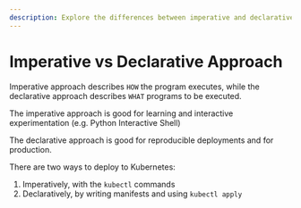```yaml
---
description: Explore the differences between imperative and declarative approaches with our comprehensive guide.
---
```


# Imperative vs Declarative Approach

Imperative approach describes `HOW` the program executes, while the declarative approach describes `WHAT` programs to be executed.

The imperative approach is good for learning and interactive experimentation (e.g. Python Interactive Shell)

The declarative approach is good for reproducible deployments and for production.

There are two ways to deploy to Kubernetes:

1. Imperatively, with the `kubectl` commands
2. Declaratively, by writing manifests and using `kubectl apply`